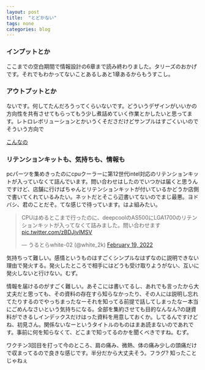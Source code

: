 ```yaml
---
layout: post
title:  "とどかない"
tags: none
categories: blog
---
```


### インプットとか
ここまでの空白期間で情報設計の6章まで読み終わりました。タリーズのおかげです。それでもわかってないことあるしあと1章あるからもうすこし。

### アウトプットとか
ないです。何してたんだろうってくらいないです。どういうデザインがいいかの方向性を共有させてもらってもう少し煮詰めていく作業とかしたいと思ってます。レトロレボリューションとかいうくそださだけどサンプルはすごくいいのでそういう方向で

[こんなの](https://en.99designs.jp/blog/trends/web-design-trends/#3)


### リテンションキットも、気持ちも、情報も
pcパーツを集めきったのにcpuクーラーに第12世代intel対応のリテンションキットが入っていなくて詰んでいます。問い合わせはしたのでいつかは届くと思うんですけど、店舗に行けばちゃんとリテンションキットが付いているかどうか店側で書いてくれているみたい。ネットだとそこら辺書いてないのでまじ最悪。ヨドバシ、君のことだぞ。てな感じで待っています。はよ組みたい。

<blockquote class="twitter-tweet"><p lang="ja" dir="ltr">CPUはめるとこまで行ったのに、deepcoolのAS500にLGA1700のリテンションキットが入ってなくて詰みました。問い合わせます <a href="https://t.co/zBDJjvIMSV">pic.twitter.com/zBDJjvIMSV</a></p>&mdash; うるとらwhite-02 (@white_2k) <a href="https://twitter.com/white_2k/status/1495058541786583040?ref_src=twsrc%5Etfw">February 19, 2022</a></blockquote> <script async src="https://platform.twitter.com/widgets.js" charset="utf-8"></script>


気持ちって難しい。感情というものはすごくシンプルなはずなのに説明できない理由で発火する。発火したところで相手にはどうも受け取りようがない、互いに発火しないと行けない。むず。

情報を届けるのがすごく難しい。あそこには書いてるし、あれでも言ったから大丈夫だと思っても、その資料の存在すら知らなかったり、その人には説明し忘れてたりするのでやっちまったなーそれを知ってる前提で話してしまったなー本当にごめんなさいという気持ちになる。全部を集約させても目的なんなん?の謎資料ができるしインデックスだけはった資料を用意しておくか。してるんですけどね、初見さん。関係ないなーというタイトルのものはまあ読まないのであれです。事前に何を知らなくて、どこまで知ってるのかを聞くべきですね。むず。

ワクチン3回目を打って今のところ、肩の痛み、微熱、体の痛み少しの頭痛だけで収まってるので良きな感じです。半分だから大丈夫そう。フラグ? 知ったことじゃねぇ
